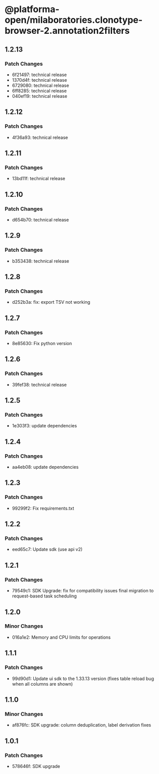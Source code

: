 # @platforma-open/milaboratories.clonotype-browser-2.annotation2filters

## 1.2.13

### Patch Changes

- 6f21497: technical release
- 1370d4f: technical release
- 6729080: technical release
- 6ff8285: technical release
- 040ef19: technical release

## 1.2.12

### Patch Changes

- 4f36a93: technical release

## 1.2.11

### Patch Changes

- 13bd11f: technical release

## 1.2.10

### Patch Changes

- d654b70: technical release

## 1.2.9

### Patch Changes

- b353438: technical release

## 1.2.8

### Patch Changes

- d252b3a: fix: export TSV not working

## 1.2.7

### Patch Changes

- 8e85630: Fix python version

## 1.2.6

### Patch Changes

- 39fef38: technical release

## 1.2.5

### Patch Changes

- 1e303f3: update dependencies

## 1.2.4

### Patch Changes

- aa4eb08: update dependencies

## 1.2.3

### Patch Changes

- 99299f2: Fix requirements.txt

## 1.2.2

### Patch Changes

- eed65c7: Update sdk (use api v2)

## 1.2.1

### Patch Changes

- 79549c1: SDK Upgrade: fix for compatibility issues final migration to request-based task scheduling

## 1.2.0

### Minor Changes

- 016a1e2: Memory and CPU limits for operations

## 1.1.1

### Patch Changes

- 99d90d1: Update ui sdk to the 1.33.13 version (fixes table reload bug when all columns are shown)

## 1.1.0

### Minor Changes

- af876fc: SDK upgrade: column deduplication, label derivation fixes

## 1.0.1

### Patch Changes

- 578646f: SDK upgrade
